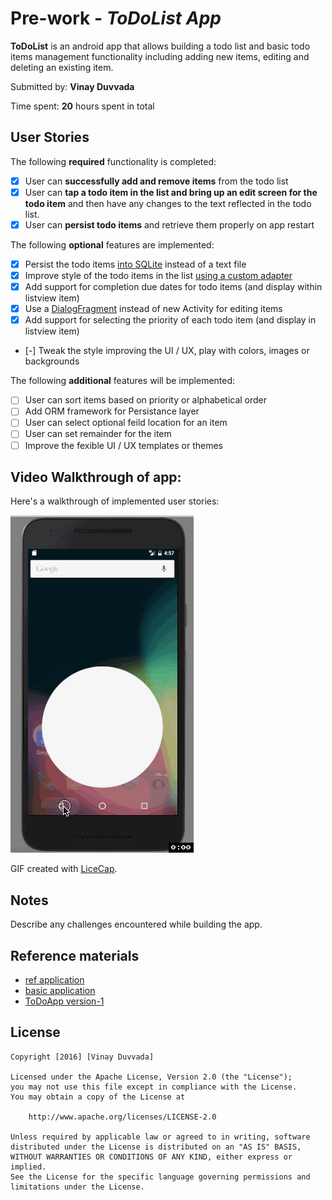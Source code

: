 # Pre-work - *ToDoList App*

**ToDoList** is an android app that allows building a todo list and basic todo items management functionality including adding new items, editing and deleting an existing item.

Submitted by: **Vinay Duvvada**

Time spent: **20** hours spent in total

## User Stories

The following **required** functionality is completed:

* [x] User can **successfully add and remove items** from the todo list
* [x] User can **tap a todo item in the list and bring up an edit screen for the todo item** and then have any changes to the text reflected in the todo list.
* [x] User can **persist todo items** and retrieve them properly on app restart

The following **optional** features are implemented:

* [x] Persist the todo items [into SQLite](http://guides.codepath.com/android/Persisting-Data-to-the-Device#sqlite) instead of a text file
* [x] Improve style of the todo items in the list [using a custom adapter](http://guides.codepath.com/android/Using-an-ArrayAdapter-with-ListView)
* [x] Add support for completion due dates for todo items (and display within listview item)
* [x] Use a [DialogFragment](http://guides.codepath.com/android/Using-DialogFragment) instead of new Activity for editing items
* [x] Add support for selecting the priority of each todo item (and display in listview item)
* [-] Tweak the style improving the UI / UX, play with colors, images or backgrounds

The following **additional** features will be implemented:

* [ ] User can sort items based on priority or alphabetical order
* [ ] Add ORM framework for Persistance layer
* [ ] User can select optional feild location for an item
* [ ] User can set remainder for the item
* [ ] Improve the fexible UI / UX templates or themes

## Video Walkthrough of app:

Here's a walkthrough of implemented user stories:

![Video Walkthrough](demo-2.gif)

GIF created with [LiceCap](http://www.cockos.com/licecap/).

## Notes

Describe any challenges encountered while building the app.

## Reference materials

* [ref application](https://courses.codepath.com/course_images/intro_to_android/listly.gif)
* [basic application](https://vimeo.com/113893630)
* [ToDoApp version-1](https://github.com/dvinay/ToDoApp)

## License

    Copyright [2016] [Vinay Duvvada]

    Licensed under the Apache License, Version 2.0 (the "License");
    you may not use this file except in compliance with the License.
    You may obtain a copy of the License at

        http://www.apache.org/licenses/LICENSE-2.0

    Unless required by applicable law or agreed to in writing, software
    distributed under the License is distributed on an "AS IS" BASIS,
    WITHOUT WARRANTIES OR CONDITIONS OF ANY KIND, either express or implied.
    See the License for the specific language governing permissions and
    limitations under the License.

